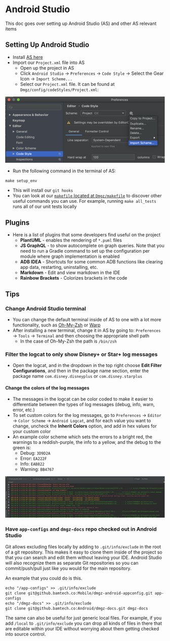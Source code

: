 # Android Studio

This doc goes over setting up Android Studio (AS) and other AS relevant items

## Setting Up Android Studio

- Install [AS here](https://developer.android.com/studio)
- Import our `Project.xml` file into AS
	- Open up the project in AS
	- Click `Android Studio` → `Preferences` → `Code Style` → Select the Gear Icon → `Import Scheme...`
	- Select our `Project.xml` file. It can be found at `Dmgz/config/codeStyles/Project.xml`:

![](images/import_codestyle_image.png)

- Run the following command in the terminal of AS:

```text
make setup_env
```

- This will install our `git hooks`
- You can look at our [`makefile` located at `Dmgz/makefile`](https://github.bamtech.co/Android/Dmgz/blob/development/makefile) to discover other useful commands you can use. For example, running `make all_tests` runs all of our unit tests locally

## Plugins

- Here is a list of plugins that some developers find useful on the project
	- **PlantUML** - enables the rendering of `*.puml` files
	- **JS GraphQL** - to show autocomplete on graph queries. Note that you need to run a Gradle command to set up the configuration per module where graph implementation is enabled
	- **ADB IDEA** - Shortcuts for some common ADB functions like clearing app data, restarting, uninstalling, etc.
	- **Markdown** - Edit and view markdown in the IDE
	- **Rainbow Brackets** - Colorizes brackets in the code

## Tips

### Change Android Studio terminal

- You can change the default terminal inside of AS to one with a lot more functionality, such as [Oh-My-Zsh](https://ohmyz.sh/) or [Warp](https://www.warp.dev/)
- After installing a new terminal, change it in AS by going to: `Preferences` → `Tools` → `Terminal` and then choosing the appropriate shell path
	- In the case of Oh-My-Zsh the path is `/bin/zsh`

### Filter the logcat to only show Disney+ or Star+ log messages

- Open the logcat, and in the dropdown in the top right choose **Edit Filter Configurations**, and then in the package name section, enter the package name `com.disney.disneyplus` or `com.disney.starplus`

#### Change the colors of the log messages

- The messages in the logcat can be color coded to make it easier to differentiate between the types of log messages (debug, info, warn, error, etc.)
- To set custom colors for the log messages, go to `Preferences` → `Editor` → `Color Scheme` → `Android Logcat`, and for each value you want to change, uncheck the **Inherit Colors** option, and add in hex values for your custom color
- An example color scheme which sets the errors to a bright red, the warnings to a reddish-purple, the info to a yellow, and the debug to the green is:
	- Debug: `3D9D2A`
	- Error: `EA222F`
	- Info: `EAB822`
	- Warning: `BB4767`

![](images/color_coded_logs.png)

### Have `app-configs` and `dmgz-docs` repo checked out in Android Studio

Git allows excluding files locally by adding to `.git/info/exclude` in the root of a git repository. This makes it easy to clone them inside of the project so that you can search and edit them without leaving your IDE. Android Studio will also recognize them as separate Git repositories so you can commit/push/pull just like you would for the main repository.

An example that you could do is this.

```shell
echo "/app-configs" >> .git/info/exclude
git clone git@github.bamtech.co:Mobile/dmgz-android-appconfig.git app-configs
echo "/dmgz-docs" >> .git/info/exclude
git clone git@github.bamtech.co:Android/dmgz-docs.git dmgz-docs
```

The same can also be useful for just generic local files. For example, if you add `/local` to `.git/info/exclude` you can drop all kinds of files in there that are editable within your IDE without worrying about them getting checked into source control.
